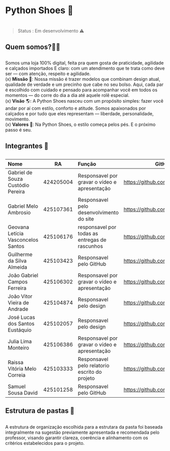 # **Python Shoes** 👟 <h1> 
> Status : Em desenvolvimento ⚠️

## **Quem somos**?🤷‍♂️ <h2>
Somos uma loja 100% digital, feita pra quem gosta de praticidade, agilidade e calçados importados E claro: com um atendimento que te trata como deve ser — com atenção, respeito e agilidade.<br>
(x) **Missão** 🎯: Nossa missão é trazer modelos que combinam design atual, qualidade de verdade e um precinho que cabe no seu bolso. Aqui, cada par é escolhido com cuidado e pensado para acompanhar você em todos os momentos — do corre do dia a dia até aquele rolê especial.<br>
(x) **Visão** 🌎: A Python Shoes nasceu com um propósito simples: fazer você andar por aí com estilo, conforto e atitude. Somos apaixonados por calçados e por tudo que eles representam — liberdade, personalidade, movimento.<br>
(x) **Valores** 🔑: Na Python Shoes, o estilo começa pelos pés. E o próximo passo é seu.<br>


## **Integrantes** 💼<h2>

Nome                               | RA        | Função                                    | GitHub 
:--------------------------------  | :-------: | :--------------------------------------------- | ------
Gabriel de Souza Custódio Pereira  | 424205004 | Responsavel por gravar o vídeo e apresentação  | <https://github.com/Bielsouzabjj>
Gabriel Melo Ambrosio              | 425107361 | Responsavel pelo desenvolvimento do site       | <https://github.com/gaambrosio>
Geovana Letícia Vasconcelos Santos | 425106176 | responsavel por todas as entregas de rascunhos | <https://github.com/GihLeh>
Guilherme da Silva Almeida         | 425103423 | Responsavel pelo GitHub                        | <https://github.com/Geazinhu>
João Gabriel Campos Ferreira       | 425106302 | Responsavel por gravar o vídeo e apresentação  | <https://github.com/jgcf9>
João Vitor Vieira de Andrade       | 425104874 | Responsavel pelo design                        | <https://github.com/Jooaozinho5>
José Lucas dos Santos Eustáquio    | 425102057 | Responsavel pelo design                        | <https://github.com/lucs-mochi>
Julia Lima Monteiro                | 425106386 | Responsavel por gravar o vídeo e apresentação  | <https://github.com/jujuti>
Raissa Vitória Melo Correia        | 425103333 | Responsavel pelo relatorio escrito do projeto  | <https://github.com/raissa1509>
Samuel Sousa David                 | 425101258 | Responsavel pelo GitHub                        | <https://github.com/SamuelSD100>

## **Estrutura de pastas** 📁<h2>

A estrutura de organização escolhida para a estrutara da pasta foi baseada integralmente na sugestão previamente apresentada e recomendada pelo professor, visando garantir clareza, coerência e alinhamento com os critérios estabelecidos para o projeto.
